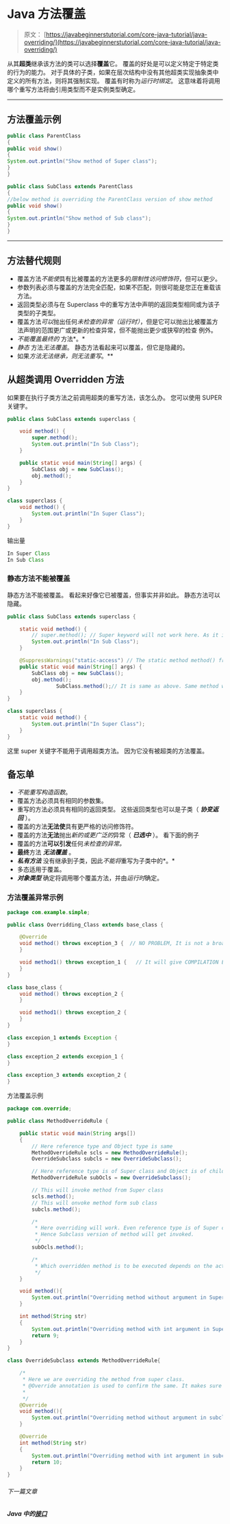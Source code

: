 # Java 方法覆盖

> 原文： [https://javabeginnerstutorial.com/core-java-tutorial/java-overriding/](https://javabeginnerstutorial.com/core-java-tutorial/java-overriding/)

从其**超类**继承该方法的类可以选择**覆盖**它。 覆盖的好处是可以定义特定于特定类的行为的能力。 对于具体的子类，如果在层次结构中没有其他超类实现抽象类中定义的所有方法，则将其强制实现。 覆盖有时称为*运行时绑定*。 这意味着将调用哪个重写方法将由引用类型而不是实例类型确定。

* * *

## 方法覆盖示例

```java
public class ParentClass
{
public void show()
{
System.out.println("Show method of Super class");
}
}

public class SubClass extends ParentClass
{
//below method is overriding the ParentClass version of show method
public void show()
{
System.out.println("Show method of Sub class");
}
}
```

* * *

## 方法替代规则

*   覆盖方法*不能使*具有比被覆盖的方法更多的*限制性访问修饰符*，但可以更少。
*   参数列表必须与覆盖的方法完全匹配，如果不匹配，则很可能是您正在重载该方法。
*   返回类型必须与在 Superclass 中的重写方法中声明的返回类型相同或为该子类型的子类型。
*   覆盖方法*可以*抛出任何*未检查的异常（运行时）*，但是它可以抛出比被覆盖方法声明的范围更广或更新的检查异常，但不能抛出更少或狭窄的检查 例外。
*   *不能覆盖最终的* 方法*。*
*   *静态* 方法*无法覆盖*。 静态方法看起来可以覆盖，但它是隐藏的。
*   如果*方法无法继承，则无法重写*。**

## 从超类调用 Overridden 方法

如果要在执行子类方法之前调用超类的重写方法，该怎么办。 您可以使用 SUPER 关键字。

```java
public class SubClass extends superclass {

	void method() {
		super.method();
		System.out.println("In Sub Class");
	}

	public static void main(String[] args) {
		SubClass obj = new SubClass();
		obj.method();
	}
}

class superclass {
	void method() {
		System.out.println("In Super Class");
	}
}
```

输出量

```java
In Super Class
In Sub Class
```

### 静态方法不能被覆盖

静态方法不能被覆盖。 看起来好像它已被覆盖，但事实并非如此。 静态方法可以隐藏。

```java
public class SubClass extends superclass {

	static void method() {
		// super.method(); // Super keyword will not work here. As it is not overriden method
		System.out.println("In Sub Class");
	}

	@SuppressWarnings("static-access") // The static method method() from the type SubClass should be accessed in a static way
	public static void main(String[] args) {
		SubClass obj = new SubClass();
		obj.method();
                SubClass.method();// It is same as above. Same method will be invoked
	}
}

class superclass {
	static void method() {
		System.out.println("In Super Class");
	}
}
```

这里 super 关键字不能用于调用超类方法。 因为它没有被超类的方法覆盖。

## 备忘单

*   *不能重写构造函数*。
*   覆盖方法必须具有相同的参数集。
*   重写的方法必须具有相同的返回类型。 这些返回类型也可以是子类（ ***协变返回*** ）。
*   覆盖的方法**无法使**具有更严格的访问修饰符。
*   覆盖的方法**无法**抛出*新的或更广泛的*异常（ ***已选中*** ）。 看下面的例子
*   覆盖的方法**可以引发**任何*未检查的异常。*
*   **最终**方法 ***无法覆盖*** 。
*   ***私有方法*** 没有继承到子类，因此*不能将*重写为子类中的*。*
*   多态适用于覆盖。
*   ***对象类型*** 确定将调用哪个覆盖方法，并由*运行时*确定。

### 方法覆盖异常示例

```java
package com.example.simple;

public class Overridding_Class extends base_class {

    @Override
    void method() throws exception_3 {  // NO PROBLEM, It is not a broader Exception.
    }

    void method1() throws exception_1 {   // It will give COMPILATION ERROR as it is throwing Broader Exception
    }
}

class base_class {
    void method() throws exception_2 {
    }

    void method1() throws exception_2 {
    }
}

class excepion_1 extends Exception {
}

class exception_2 extends excepion_1 {
}

class exception_3 extends exception_2 {
} 
```

方法覆盖示例

```java
package com.override;

public class MethodOverrideRule {

	public static void main(String args[])
	{
		// Here reference type and Object type is same
		MethodOverrideRule scls = new MethodOverrideRule();
		OverrideSubclass subcls = new OverrideSubclass();

		// Here reference type is of Super class and Object is of child class
		MethodOverrideRule subOcls = new OverrideSubclass();

		// This will invoke method from Super class
		scls.method();
		// This will onvoke method form sub class
		subcls.method();

		/*
		 * Here overriding will work. Even reference type is of Super class still object type if of Subclass.
		 * Hence Subclass version of method will get invoked.
		 */
		subOcls.method();

		/*
		 * Which overridden method is to be executed depends on the actual Object type at run time.
		 */
	}

	void method(){
		System.out.println("Overriding method without argument in Super");
	}

	int method(String str)
	{
		System.out.println("Overriding method with int argument in Super");
		return 9;
	}
}

class OverrideSubclass extends MethodOverrideRule{

	/*
	 * Here we are overriding the method from super class.
	 * @Override annotation is used to confirm the same. It makes sure the all override rules get followed 
	 * 
	 */
	@Override
	void method(){
		System.out.println("Overriding method without argument in subclass");
	}

	@Override
	int method(String str)
	{
		System.out.println("Overriding method with int argument in subclass");
		return 10;
	}
}
```

###### 下一篇文章

##### Java 中的[接口](https://javabeginnerstutorial.com/core-java-tutorial/java-interface/ "Interface in java")